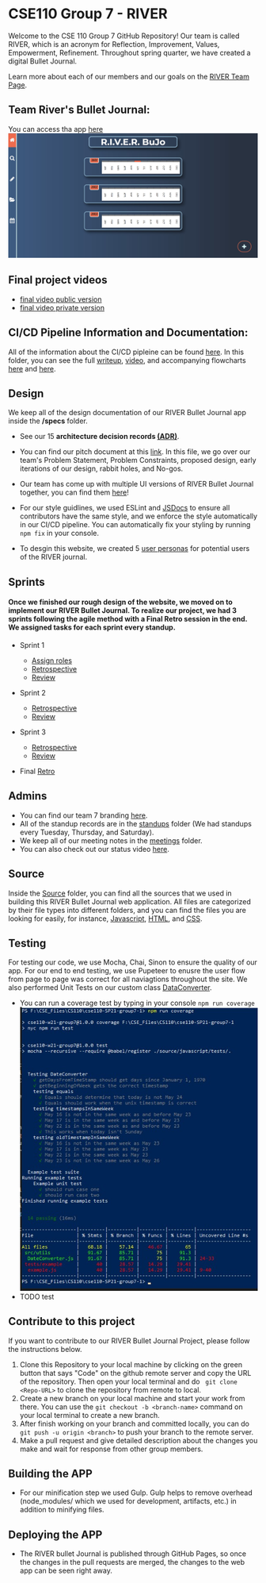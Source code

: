 
# CSE110 Group 7 - RIVER

Welcome to the CSE 110 Group 7 GitHub Repository! Our team is called RIVER, which is an acronym for Reflection, Improvement, Values, Empowerment, Refinement. Throughout spring quarter, we have created a digital Bullet Journal. 

Learn more about each of our members and our goals on the [RIVER Team Page](admin/team.md).

## Team River's Bullet Journal: 
You can access tha app [here](https://noaht.github.io/cse110-w21-group7/index.html)    
![websiteLayout](admin/onboard-images/Front-Page.jpg)  

## Final project videos
- [final video public version](https://youtu.be/U-Qt9tbzNeA)
- [final video private version](TODO)

## CI/CD Pipeline Information and Documentation:
All of the information about the CI/CD pipleine can be found [here](https://github.com/cse110-w21-group7/cse110-SP21-group7/tree/main/admin/cipipeline). In this folder, you can see the full [writeup](admin/cipipeline/phase1.md), [video](admin/cipipeline/phase1.mp4), and accompanying flowcharts [here](admin/cipipeline/phase1.png) and [here](admin/cipipeline/phase2.png). 

## Design

We keep all of the design documentation of our RIVER Bullet Journal app inside the **/specs** folder.

- See our 15 **architecture decision records [(ADR)](https://github.com/cse110-w21-group7/cse110-SP21-group7/tree/main/specs/adr)**.

- You can find our pitch document at this [link](https://github.com/cse110-w21-group7/cse110-SP21-group7/tree/main/specs/pitch). In this file, we go over our team's Problem Statement, Problem Constraints, proposed design, early iterations of our design, rabbit holes, and No-gos.

- Our team has come up with multiple UI versions of RIVER Bullet Journal together, you can find them [here](https://github.com/cse110-w21-group7/cse110-SP21-group7/tree/main/specs/interface)!

- For our style guidlines, we used ESLint and [JSDocs](https://github.com/shri/JSDoc-Style-Guide) to ensure all contributors have the same style, and we enforce the style automatically in our CI/CD pipeline. You can automatically fix your styling by running ```npm fix``` in your console.

- To desgin this website, we created 5 [user personas](https://github.com/cse110-w21-group7/cse110-SP21-group7/tree/main/specs/users) for potential users of the RIVER journal.

## Sprints
#### Once we finished our rough design of the website, we moved on to implement our RIVER Bullet Journal. To realize our project, we had 3 sprints following the agile method with a Final Retro session in the end. We assigned tasks for each sprint every standup.

- Sprint 1
  - [Assign roles](https://github.com/cse110-w21-group7/cse110-SP21-group7/blob/main/admin/standups/standup_may6.md)
  - [Retrospective](https://github.com/cse110-w21-group7/cse110-SP21-group7/blob/brettherbst-patch-1/admin/meetings/051521-retrospective.md)
  - [Review](https://github.com/cse110-w21-group7/cse110-SP21-group7/blob/brettherbst-patch-1/admin/meetings/051521-sprint-review.md)
  
- Sprint 2
  - [Retrospective](https://github.com/cse110-w21-group7/cse110-SP21-group7/blob/brettherbst-patch-1/admin/meetings/052221-retrospective2.md)
  - [Review](https://github.com/cse110-w21-group7/cse110-SP21-group7/blob/brettherbst-patch-1/admin/meetings/052221-sprint-2-review.md)

- Sprint 3
  - [Retrospective](https://github.com/cse110-w21-group7/cse110-SP21-group7/blob/brettherbst-patch-1/admin/meetings/052921-retro3.md)
  - [Review](https://github.com/cse110-w21-group7/cse110-SP21-group7/blob/brettherbst-patch-1/admin/meetings/052921-sprint-review-3.md)
  
- Final [Retro](https://github.com/cse110-w21-group7/cse110-SP21-group7/blob/brettherbst-patch-1/admin/meetings/060621-finalRetro.md)
## Admins
- You can find our team 7 branding [here](https://github.com/cse110-w21-group7/cse110-SP21-group7/tree/brettherbst-patch-1/admin/branding).
- All of the standup records are in the [standups](https://github.com/cse110-w21-group7/cse110-SP21-group7/tree/brettherbst-patch-1/admin/standups)   folder (We had standups every Tuesday, Thursday, and Saturday).
- We keep all of our meeting notes in the [meetings](https://github.com/cse110-w21-group7/cse110-SP21-group7/tree/brettherbst-patch-1/admin/meetings) folder.
- You can also check out our status video [here](https://github.com/cse110-w21-group7/cse110-SP21-group7/tree/brettherbst-patch-1/admin/videos).

## Source
  Inside the [Source](https://github.com/cse110-w21-group7/cse110-SP21-group7/tree/brettherbst-patch-1/source) folder, you can find all the sources that we used in building this RIVER Bullet Journal web application. All files are categorized by their file types into different folders, and you can find the files you are looking for easily, for instance, [Javascript](https://github.com/cse110-w21-group7/cse110-SP21-group7/tree/brettherbst-patch-1/source/javascript), [HTML](https://github.com/cse110-w21-group7/cse110-SP21-group7/tree/brettherbst-patch-1/source/html), and [CSS](https://github.com/cse110-w21-group7/cse110-SP21-group7/tree/brettherbst-patch-1/source/css). 


## Testing
For testing our code, we use Mocha, Chai, Sinon to ensure the quality of our app. For our end to end testing, we use Pupeteer to enusre the user flow from page to page was correct for all naviagtions throughout the site. We also performed Unit Tests on our custom class [DataConverter](https://github.com/cse110-w21-group7/cse110-SP21-group7/blob/main/source/javascript/src/utils/DateConverter.js).  
- You can run a coverage test by typing in your console ```npm run coverage```  
![CoverageTest](admin/onboard-images/CoverageTest.jpg)  
- TODO test





## Contribute to this project
If you want to contribute to our RIVER Bullet Journal Project, please follow the instructions below.
1. Clone this Repository to your local machine by clicking on the green button that says "Code" on the github remote server and copy the URL of the repository. Then open your local terminal and do ``` git clone <Repo-URL>``` to clone the repository from remote to local.
2. Create a new branch on your local machine and start your work from there. You can use the ```git checkout -b <branch-name>``` command on your local terminal to create a new branch.
3. After finish working on your branch and committed locally, you can do ```git push -u origin <branch>``` to push your branch to the remote server. 
4. Make a pull request and give detailed description about the changes you make and wait for response from other group members.



## Building the APP
- For our minification step we used Gulp. Gulp helps to remove overhead (node_modules/ which we used for development, artifacts, etc.) in addition to minifying files.  
## Deploying the APP
- The RIVER bullet Journal is published through GitHub Pages, so once the changes in the pull requests are merged, the changes to the web app can be seen right away.
